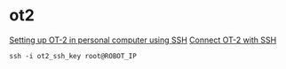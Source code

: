 # ot2

[Setting up OT-2 in personal computer using SSH](https://support.opentrons.com/en/articles/3203681-setting-up-ssh-access-to-your-ot-2)
[Connect OT-2 with SSH](https://support.opentrons.com/en/articles/3287453-connecting-to-your-ot-2-with-ssh)

`ssh -i ot2_ssh_key root@ROBOT_IP`